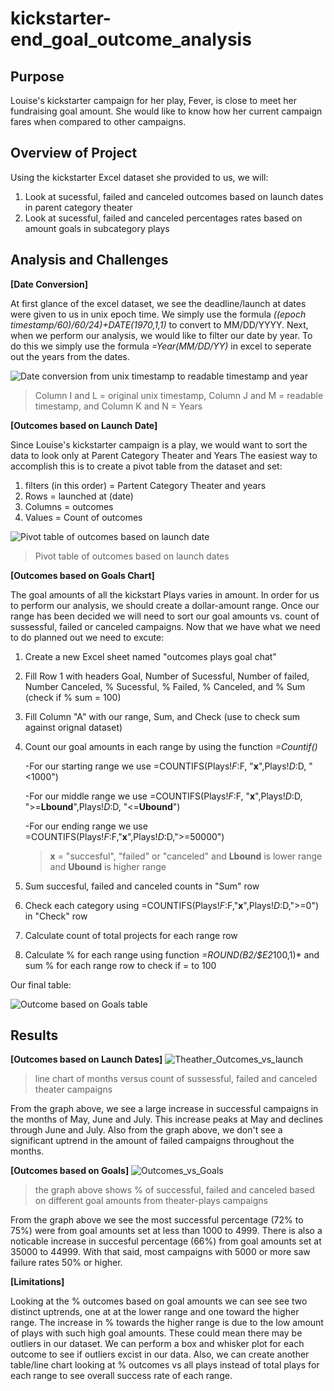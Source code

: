 # **kickstarter-end_goal_outcome_analysis**

## **Purpose**

Louise's kickstarter campaign for her play, Fever, is close to meet her fundraising goal amount.
She would like to know how her current campaign fares when compared to other campaigns.

## **Overview of Project**

Using the kickstarter Excel dataset she provided to us, we will:
1. Look at sucessful, failed and canceled outcomes based on launch dates in parent category theater
2. Look at sucessful, failed and canceled percentages rates based on amount goals in subcategory plays

## **Analysis and Challenges**


**[Date Conversion]**

At first glance of the excel dataset, we see the deadline/launch at dates were given to us in unix epoch time.
We simply use the formula *((epoch timestamp/60)/60/24)+DATE(1970,1,1)* to convert to MM/DD/YYYY.
Next, when we perform our analysis, we would like to filter our date by year.
To do this we simply use the formula *=Year(MM/DD/YY)* in excel to seperate out the years from the dates.


![Date conversion from unix timestamp to readable timestamp and year](https://user-images.githubusercontent.com/96326293/147867720-56bc3331-c17b-411e-9afa-efb5717d74d3.PNG)
>Column I and L = original unix timestamp, Column J and M = readable timestamp, and Column K and N = Years



**[Outcomes based on Launch Date]**

Since Louise's kickstarter campaign is a play, we would want to sort the data to look only at Parent Category Theater and Years
The easiest way to accomplish this is to create a pivot table from the dataset and set:
  1. filters (in this order) = Partent Category Theater and years
  2. Rows = launched at (date)
  3. Columns = outcomes
  4. Values = Count of outcomes

![Pivot table of outcomes based on launch date](https://user-images.githubusercontent.com/96326293/147867996-54f0f40d-ca8d-4117-a565-25581b555243.PNG)
>Pivot table of outcomes based on launch dates


**[Outcomes based on Goals Chart]**

The goal amounts of all the kickstart Plays varies in amount.
In order for us to perform our analysis, we should create a dollar-amount range.
Once our range has been decided we will need to sort our goal amounts vs. count of sussessful, failed or canceled campaigns.
Now that we have what we need to do planned out we need to excute:
1. Create a new Excel sheet named "outcomes plays goal chat"
2. Fill Row 1 with headers Goal, Number of Sucessful, Number of failed, Number Canceled, % Sucessful, % Failed, % Canceled, and % Sum (check if % sum = 100)
3. Fill Column "A" with our range, Sum, and Check (use to check sum against orignal dataset)
4. Count our goal amounts in each range by using the function *=Countif()*
   
   -For our starting range we use =COUNTIFS(Plays!$F:$F, "**x**",Plays!$D:$D, "<1000")
   
   -For our middle range we use =COUNTIFS(Plays!$F:$F, "**x**",Plays!$D:$D, ">=**Lbound**",Plays!$D:$D, "<=**Ubound**")
   
   -For our ending range we use =COUNTIFS(Plays!$F:$F,"**x**",Plays!$D:$D,">=50000")
   
   >**x** = "succesful", "failed" or "canceled" and **Lbound** is lower range and **Ubound** is higher range

6. Sum succesful, failed and canceled counts in "Sum" row
7. Check each category using =COUNTIFS(Plays!$F:$F,"**x**",Plays!$D:$D,">=0") in "Check" row
8. Calculate count of total projects for each range row
9. Calculate % for each range using function *=ROUND(B2/$E2*100,1)* and sum % for each range row to check if = to 100

Our final table:

![Outcome based on Goals table](https://user-images.githubusercontent.com/96326293/147869541-ed8ff9d6-78e1-457d-bd55-6483f1faba4a.PNG)


## **Results**

**[Outcomes based on Launch Dates]**
![Theather_Outcomes_vs_launch](https://user-images.githubusercontent.com/96326293/147626344-76b76c4d-d59a-4282-946a-f1562cb36215.png)
>line chart of months versus count of sussessful, failed and canceled theater campaigns

From the graph above, we see a large increase in successful campaigns in the months of May, June and July. This increase peaks at May and declines through June and July.
Also from the graph above, we don't see a significant uptrend in the amount of failed campaigns throughout the months.


**[Outcomes based on Goals]**
![Outcomes_vs_Goals](https://user-images.githubusercontent.com/96326293/147630396-48a227d5-8cf6-41cf-80fd-82f1534a38f7.png)
>the graph above shows % of successful, failed and canceled based on different goal amounts from theater-plays campaigns

From the graph above we see the most successful percentage (72% to 75%) were from goal amounts set at less than 1000 to 4999. 
There is also a noticable increase in succesful percentage (66%) from goal amounts set at 35000 to 44999.
With that said, most campaigns with 5000 or more saw failure rates 50% or higher.

**[Limitations]**


Looking at the % outcomes based on goal amounts we can see see two distinct uptrends, one at at the lower range and one toward the higher range. The increase in % towards the higher range is due to the low amount of plays with such high goal amounts. These could mean there may be outliers in our dataset. We can perform a box and whisker plot for each outcome to see if outliers excist in our data. Also, we can create another table/line chart looking at % outcomes vs all plays instead of total plays for each range to see overall success rate of each range.

